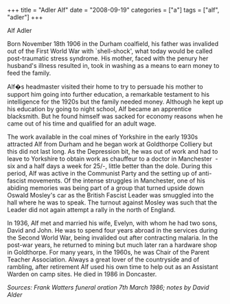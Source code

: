 +++
title = "Adler Alf"
date = "2008-09-19"
categories = ["a"]
tags = ["alf", "adler"]
+++

Alf Adler

Born November 18th 1906 in the Durham coalfield, his father was invalided out of the First World War with \`shell-shock', what today would be called post-traumatic stress syndrome. His mother, faced with the penury her husband's illness resulted in, took in washing as a means to earn money to feed the family.

Alf�s headmaster visited their home to try to persuade his mother to support him going into further education, a remarkable testament to his intelligence for the 1920s but the family needed money. Although he kept up his education by going to night school, Alf became an apprentice blacksmith. But he found himself was sacked for economy reasons when he came out of his time and qualified for an adult wage.

The work available in the coal mines of Yorkshire in the early 1930s attracted Alf from Durham and he began work at Goldthorpe Colliery but this did not last long. As the Depression bit, he was out of work and had to leave to Yorkshire to obtain work as chauffeur to a doctor in Manchester  - six and a half days a week for 25/-, little better than the dole. During this period, Alf was active in the Communist Party and the setting up of anti-fascist movements. Of the intense struggles in Manchester, one of his abiding memories was being part of a group that turned upside down Oswald Mosley's car as the British Fascist Leader was smuggled into the hall where he was to speak. The turnout against Mosley was such that the Leader did not again attempt a rally in the north of England.

In 1936, Alf met and married his wife, Evelyn, with whom he had two sons, David and John. He was to spend four years abroad in the services during the Second World War, being invalided out after contracting malaria. In the post-war years, he returned to mining but much later ran a hardware shop in Goldthorpe. For many years, in the 1960s, he was Chair of the Parent Teacher Association. Always a great lover of the countryside and of rambling, after retirement Alf used his own time to help out as an Assistant Warden on camp sites. He died in 1986 in Doncaster.

_Sources: Frank Watters funeral oration 7th March 1986; notes by David Alder_
